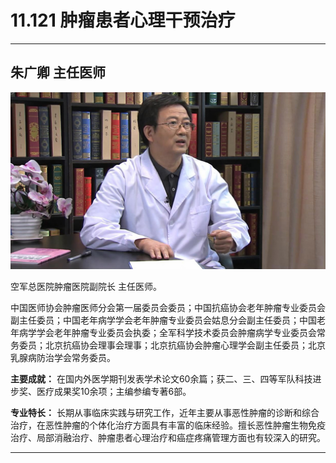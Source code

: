 # 11.121 肿瘤患者心理干预治疗

---

## 朱广卿 主任医师

![1682751504975](image/c11_121/1682751504975.png)

空军总医院肿瘤医院副院长 主任医师。

中国医师协会肿瘤医师分会第一届委员会委员；中国抗癌协会老年肿瘤专业委员会副主任委员；中国老年病学学会老年肿瘤专业委员会姑息分会副主任委员；中国老年病学学会老年肿瘤专业委员会执委；全军科学技术委员会肿瘤病学专业委员会常务委员；北京抗癌协会理事会理事；北京抗癌协会肿瘤心理学会副主任委员；北京乳腺病防治学会常务委员。


**主要成就：** 在国内外医学期刊发表学术论文60余篇；获二、三、四等军队科技进步奖、医疗成果奖10余项；主编参编专著6部。


**专业特长：** 长期从事临床实践与研究工作，近年主要从事恶性肿瘤的诊断和综合治疗，在恶性肿瘤的个体化治疗方面具有丰富的临床经验。擅长恶性肿瘤生物免疫治疗、局部消融治疗、肿瘤患者心理治疗和癌症疼痛管理方面也有较深入的研究。

---
